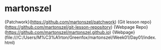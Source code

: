# martonszel
{Patchwork}(https://github.com/martonszel/patchwork)
{Git lesson repo}(https://github.com/martonszel/git-lesson-repository)
{Webpage Repo}(https://github.com/martonszel/martonszel.github.io)
{Webpage}(file:///C:/Users/M%C3%A1rton/Greenfox/martonszel/Week01/Day01/index.html)